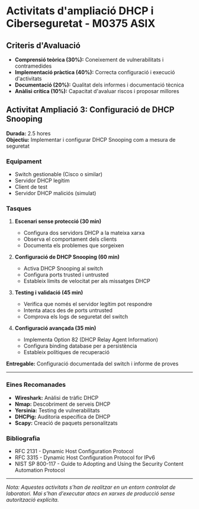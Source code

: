 # Activitats d'ampliació DHCP i Ciberseguretat - M0375 ASIX

## Criteris d'Avaluació

- **Comprensió teòrica (30%):** Coneixement de vulnerabilitats i contramedides
- **Implementació pràctica (40%):** Correcta configuració i execució d'activitats
- **Documentació (20%):** Qualitat dels informes i documentació tècnica
- **Anàlisi crítica (10%):** Capacitat d'avaluar riscos i proposar millores

## Activitat Ampliació 3: Configuració de DHCP Snooping

**Durada:** 2.5 hores  
**Objectiu:** Implementar i configurar DHCP Snooping com a mesura de seguretat

### Equipament

- Switch gestionable (Cisco o similar)
- Servidor DHCP legítim
- Client de test
- Servidor DHCP maliciós (simulat)

### Tasques

1. **Escenari sense protecció (30 min)**
   - Configura dos servidors DHCP a la mateixa xarxa
   - Observa el comportament dels clients
   - Documenta els problemes que sorgeixen

2. **Configuració de DHCP Snooping (60 min)**
   - Activa DHCP Snooping al switch
   - Configura ports trusted i untrusted
   - Estableix límits de velocitat per als missatges DHCP

3. **Testing i validació (45 min)**
   - Verifica que només el servidor legítim pot respondre
   - Intenta atacs des de ports untrusted
   - Comprova els logs de seguretat del switch

4. **Configuració avançada (35 min)**
   - Implementa Option 82 (DHCP Relay Agent Information)
   - Configura binding database per a persistència
   - Estableix polítiques de recuperació

**Entregable:** Configuració documentada del switch i informe de proves

---

### Eines Recomanades

- **Wireshark:** Anàlisi de tràfic DHCP
- **Nmap:** Descobriment de serveis DHCP
- **Yersinia:** Testing de vulnerabilitats
- **DHCPig:** Auditoria específica de DHCP
- **Scapy:** Creació de paquets personalitzats

### Bibliografia

- RFC 2131 - Dynamic Host Configuration Protocol
- RFC 3315 - Dynamic Host Configuration Protocol for IPv6
- NIST SP 800-117 - Guide to Adopting and Using the Security Content Automation Protocol

---

*Nota: Aquestes activitats s'han de realitzar en un entorn controlat de laboratori. Mai s'han d'executar atacs en xarxes de producció sense autorització explícita.*